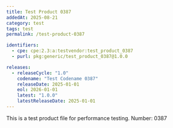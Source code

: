 ```yaml
---
title: Test Product 0387
addedAt: 2025-08-21
category: test
tags: test
permalink: /test-product-0387

identifiers:
  - cpe: cpe:2.3:a:testvendor:test_product_0387
  - purl: pkg:generic/test_product_0387@1.0.0

releases:
  - releaseCycle: "1.0"
    codename: "Test Codename 0387"
    releaseDate: 2025-01-01
    eol: 2026-01-01
    latest: "1.0.0"
    latestReleaseDate: 2025-01-01
---
```


This is a test product file for performance testing. Number: 0387
